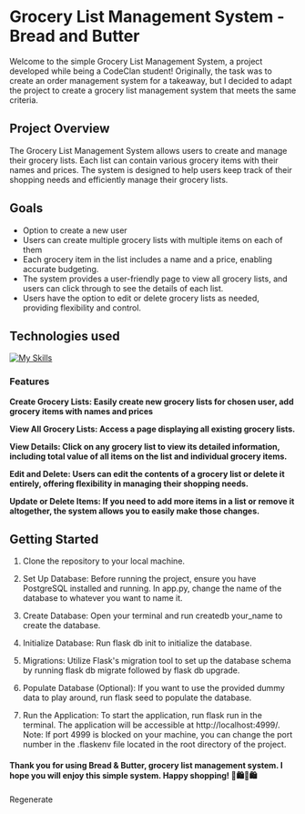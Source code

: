 # Grocery List Management System - Bread and Butter
Welcome to the simple Grocery List Management System, a project developed while being a CodeClan student! Originally, the task was to create an order management system for a takeaway, but I decided to adapt the project to create a grocery list management system that meets the same criteria.

## Project Overview
The Grocery List Management System allows users to create and manage their grocery lists. Each list can contain various grocery items with their names and prices. The system is designed to help users keep track of their shopping needs and efficiently manage their grocery lists.

## Goals
 * Option to create a new user
 * Users can create multiple grocery lists with multiple items on each of them
 * Each grocery item in the list includes a name and a price, enabling accurate budgeting.
 * The system provides a user-friendly page to view all grocery lists, and users can click through to see the details of each list.
 * Users have the option to edit or delete grocery lists as needed, providing flexibility and control.

## Technologies used
[![My Skills](https://skillicons.dev/icons?i=python,flask,css,html,postgresql)](https://skillicons.dev)


### Features

**Create Grocery Lists: Easily create new grocery lists for chosen user, add grocery items with names and prices**

**View All Grocery Lists: Access a page displaying all existing grocery lists.**

**View Details: Click on any grocery list to view its detailed information, including total value of all items on the list and individual grocery items.**

**Edit and Delete: Users can edit the contents of a grocery list or delete it entirely, offering flexibility in managing their shopping needs.**

**Update or Delete Items: If you need to add more items in a list or remove it altogether, the system allows you to easily make those changes.**

## Getting Started

1. Clone the repository to your local machine.

2. Set Up Database: Before running the project, ensure you have PostgreSQL installed and running. In app.py, change the name of the database to whatever you want to name it.

3. Create Database: Open your terminal and run createdb your_name to create the database.

4. Initialize Database: Run flask db init to initialize the database.

5. Migrations: Utilize Flask's migration tool to set up the database schema by running flask db migrate followed by flask db upgrade.

6. Populate Database (Optional): If you want to use the provided dummy data to play around, run flask seed to populate the database.

7. Run the Application: To start the application, run flask run in the terminal. The application will be accessible at http://localhost:4999/.
    Note: If port 4999 is blocked on your machine, you can change the port number in the .flaskenv file located in the root directory of the project.

#### Thank you for using Bread & Butter, grocery list management system. I hope you will enjoy this simple system. Happy shopping! 🛒🛍️🛒🛍️







Regenerate